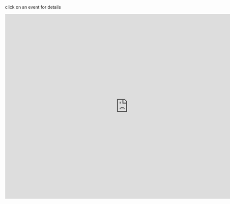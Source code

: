 click on an event for details
<iframe src="https://calendar.google.com/calendar/embed?height=600&wkst=1&bgcolor=%23ffffff&ctz=America%2FLos_Angeles&src=Y192MWwycTBjZTVybDJuNHZxZHYzZHB1ajJiNEBncm91cC5jYWxlbmRhci5nb29nbGUuY29t&color=%23009688&mode=AGENDA&showNav=0&showDate=0&showPrint=0&showTabs=0&showCalendars=0&showTz=0&showTitle=0" style="border-width:0" width="800" height="600" frameborder="0" scrolling="no">
</iframe>